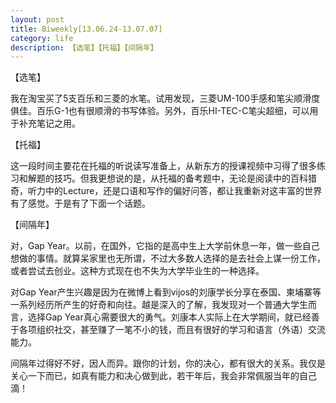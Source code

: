 ```yaml
---
layout: post
title: Biweekly[13.06.24-13.07.07]
category: life
description: 【选笔】【托福】【间隔年】
---
```

【选笔】

我在淘宝买了5支百乐和三菱的水笔。试用发现，三菱UM-100手感和笔尖顺滑度俱佳。百乐G-1也有很顺滑的书写体验。另外，百乐HI-TEC-C笔尖超细，可以用于补充笔记之用。

【托福】

这一段时间主要花在托福的听说读写准备上，从新东方的授课视频中习得了很多练习和解题的技巧。但我更想说的是，从托福的备考题中，无论是阅读中的百科猎奇，听力中的Lecture，还是口语和写作的偏好问答，都让我重新对这丰富的世界有了感觉。于是有了下面一个话题。

【间隔年】

对，Gap Year。以前，在国外，它指的是高中生上大学前休息一年，做一些自己想做的事情。就算呆家里也无所谓，不过大多数人选择的是去社会上谋一份工作，或者尝试去创业。这种方式现在也不失为大学毕业生的一种选择。

对Gap Year产生兴趣是因为在微博上看到vijos的刘康学长分享在泰国、柬埔寨等一系列经历所产生的好奇和向往。越是深入的了解，我发现对一个普通大学生而言，选择Gap Year真心需要很大的勇气。刘康本人实际上在大学期间，就已经善于各项组织社交，甚至赚了一笔不小的钱，而且有很好的学习和语言（外语）交流能力。

间隔年过得好不好，因人而异。跟你的计划，你的决心，都有很大的关系。我仅是关心一下而已，如真有能力和决心做到此，若干年后，我会非常佩服当年的自己滴！
